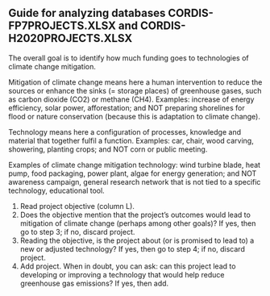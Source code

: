 ## Guide for analyzing databases CORDIS-FP7PROJECTS.XLSX and CORDIS-H2020PROJECTS.XLSX

The overall goal is to identify how much funding goes to technologies of climate change mitigation.  

Mitigation of climate change means here a human intervention to reduce the sources or enhance the sinks (= storage places) of greenhouse gases, such as carbon dioxide (CO2) or methane (CH4). Examples: increase of energy efficiency, solar power, afforestation; and NOT preparing shorelines for flood or nature conservation (because this is adaptation to climate change).  

Technology means here a configuration of processes, knowledge and material that together fulfil a function. Examples: car, chair, wood carving, showering, planting crops; and NOT corn or public meeting.  

Examples of climate change mitigation technology: wind turbine blade, heat pump, food packaging, power plant, algae for energy generation; and NOT awareness campaign, general research network that is not tied to a specific technology, educational tool.  

1)	Read project objective (column L).
2)	Does the objective mention that the project’s outcomes would lead to mitigation of climate change (perhaps among other goals)? If yes, then go to step 3; if no, discard project.
3)	Reading the objective, is the project about (or is promised to lead to) a new or adjusted technology? If yes, then go to step 4; if no, discard project.
4)	Add project.
When in doubt, you can ask: can this project lead to developing or improving a technology that would help reduce greenhouse gas emissions? If yes, then add.
